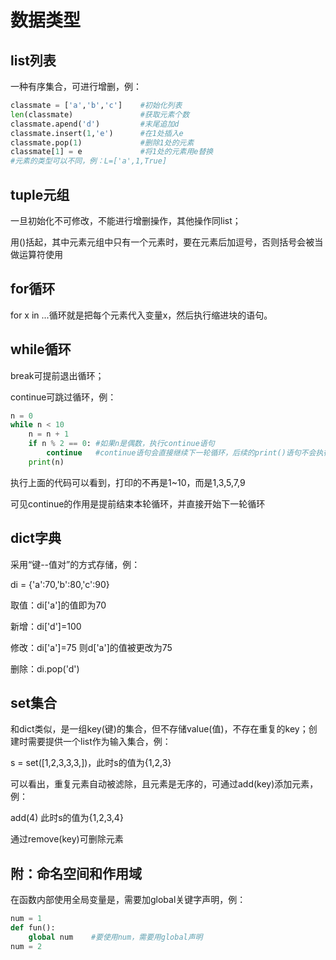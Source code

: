 # 数据类型



## list列表

一种有序集合，可进行增删，例：

```python
classmate = ['a','b','c']    #初始化列表
len(classmate)               #获取元素个数
classmate.apend('d')         #末尾追加d
classmate.insert(1,'e')      #在1处插入e
classmate.pop(1)             #删除1处的元素
classmate[1] = e             #将1处的元素用e替换
#元素的类型可以不同，例：L=['a',1,True]
```

## tuple元组

一旦初始化不可修改，不能进行增删操作，其他操作同list；

用()括起，其中元素元组中只有一个元素时，要在元素后加逗号，否则括号会被当做运算符使用

## for循环

for x in ...循环就是把每个元素代入变量x，然后执行缩进块的语句。

## while循环

break可提前退出循环；

continue可跳过循环，例：

```python
n = 0
while n < 10
	n = n + 1
    if n % 2 == 0: #如果n是偶数，执行continue语句
        continue   #continue语句会直接继续下一轮循环，后续的print()语句不会执行
    print(n)
```

执行上面的代码可以看到，打印的不再是1~10，而是1,3,5,7,9

可见continue的作用是提前结束本轮循环，并直接开始下一轮循环

## dict字典

采用“键--值对”的方式存储，例：

di = {'a':70,'b':80,'c':90}

取值：di['a']的值即为70

新增：di['d']=100

修改：di['a']=75 则d['a']的值被更改为75

删除：di.pop('d')

## set集合

和dict类似，是一组key(键)的集合，但不存储value(值)，不存在重复的key；创建时需要提供一个list作为输入集合，例：

s = set([1,2,3,3,3,])，此时s的值为{1,2,3}

可以看出，重复元素自动被滤除，且元素是无序的，可通过add(key)添加元素，例：

add(4)  此时s的值为{1,2,3,4}

通过remove(key)可删除元素

## 附：命名空间和作用域

在函数内部使用全局变量是，需要加global关键字声明，例：

```python
num = 1
def fun():
	global num    #要使用num，需要用global声明
num = 2
```


